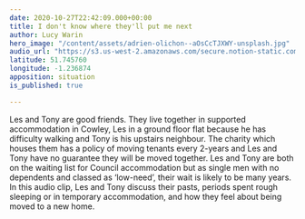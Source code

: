 ```yaml
---
date: 2020-10-27T22:42:09.000+00:00
title: I don't know where they'll put me next
author: Lucy Warin
hero_image: "/content/assets/adrien-olichon--aOsCcTJXWY-unsplash.jpg"
audio_url: "https://s3.us-west-2.amazonaws.com/secure.notion-static.com/f8bf1398-8c59-49fb-bb48-c5b0fa5c35b3/MP3_-_Les__Tonys_Stories.mp3?X-Amz-Algorithm=AWS4-HMAC-SHA256&X-Amz-Credential=AKIAT73L2G45O3KS52Y5%2F20201027%2Fus-west-2%2Fs3%2Faws4_request&X-Amz-Date=20201027T212812Z&X-Amz-Expires=86400&X-Amz-Signature=470f76bd88a9b533f91b9dc503402dd6a25f67dcf1ae86521775ef217ebdc2b4&X-Amz-SignedHeaders=host&response-content-disposition=filename%20%3D%22MP3%2520-%2520Les%2520%2526%2520Tony%27s%2520Stories.mp3%22"
latitude: 51.745760
longitude: -1.236874
apposition: situation
is_published: true

---
```


Les and Tony are good friends. They live together in supported
accommodation in Cowley, Les in a ground floor flat because he has
difficulty walking and Tony is his upstairs neighbour. The charity
which houses them has a policy of moving tenants every 2-years and Les
and Tony have no guarantee they will be moved together. Les and Tony
are both on the waiting list for Council accommodation but as single
men with no dependents and classed as ‘low-need’, their wait is likely
to be many years. In this audio clip, Les and Tony discuss their
pasts, periods spent rough sleeping or in temporary accommodation, and
how they feel about being moved to a new home.
